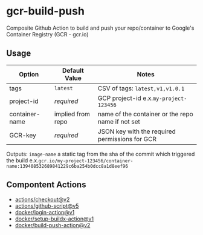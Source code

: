 # gcr-build-push
Composite Github Action to build and push your repo/container to Google's Container Registry (GCR - gcr.io)

## Usage
| Option | Default Value | Notes |
| ------------ | ------------ | ------------ |
| tags           | `latest`          | CSV of tags: `latest,v1,v1.0.1`  |
| project-id     | *required*        | GCP project-id e.x.`my-project-123456`  |
| container-name | implied from repo | name of the container or the repo name if not set  |
| GCR-key        | *required*        | JSON key with the required permissions for GCR  |

Outputs: `image-name` a static tag from the sha of the commit which triggered the build e.x.`gcr.io/my-project-123456/container-name:139408532689841229c6ba254b0dcc8a1d8eef96`

## Compontent Actions
- [actions/checkout@v2](https://github.com/actions/checkout/tree/v2)
- [actions/github-script@v5](https://github.com/actions/github-script/tree/v5)
- [docker/login-action@v1](https://github.com/docker/login-action/tree/v1)
- [docker/setup-buildx-action@v1](https://github.com/docker/setup-buildx-action/tree/v1)
- [docker/build-push-action@v2](https://github.com/docker/build-push-action/tree/v2)
